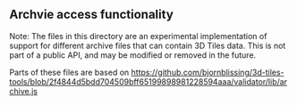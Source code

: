 ## Archvie access functionality

Note: The files in this directory are an experimental implementation of support for different archive files that can contain 3D Tiles data. This is not part of a public API, and may be modified or removed in the future. 

Parts of these files are based on https://github.com/bjornblissing/3d-tiles-tools/blob/2f4844d5bdd704509bff65199898981228594aaa/validator/lib/archive.js


